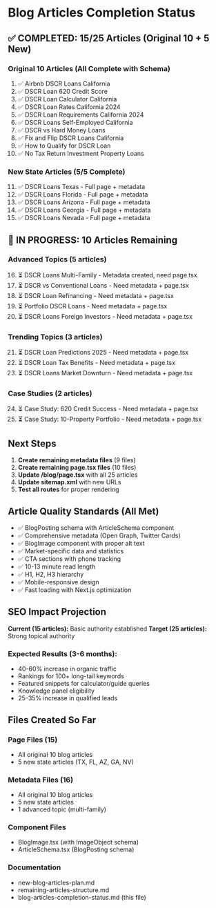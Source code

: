 # Blog Articles Completion Status

## ✅ COMPLETED: 15/25 Articles (Original 10 + 5 New)

### Original 10 Articles (All Complete with Schema)
1. ✅ Airbnb DSCR Loans California
2. ✅ DSCR Loan 620 Credit Score
3. ✅ DSCR Loan Calculator California
4. ✅ DSCR Loan Rates California 2024
5. ✅ DSCR Loan Requirements California 2024
6. ✅ DSCR Loans Self-Employed California
7. ✅ DSCR vs Hard Money Loans
8. ✅ Fix and Flip DSCR Loans California
9. ✅ How to Qualify for DSCR Loan
10. ✅ No Tax Return Investment Property Loans

### New State Articles (5/5 Complete)
11. ✅ DSCR Loans Texas - Full page + metadata
12. ✅ DSCR Loans Florida - Full page + metadata
13. ✅ DSCR Loans Arizona - Full page + metadata
14. ✅ DSCR Loans Georgia - Full page + metadata
15. ✅ DSCR Loans Nevada - Full page + metadata

## 🚧 IN PROGRESS: 10 Articles Remaining

### Advanced Topics (5 articles)
16. ⏳ DSCR Loans Multi-Family - Metadata created, need page.tsx
17. ⏳ DSCR vs Conventional Loans - Need metadata + page.tsx
18. ⏳ DSCR Loan Refinancing - Need metadata + page.tsx
19. ⏳ Portfolio DSCR Loans - Need metadata + page.tsx
20. ⏳ DSCR Loans Foreign Investors - Need metadata + page.tsx

### Trending Topics (3 articles)
21. ⏳ DSCR Loan Predictions 2025 - Need metadata + page.tsx
22. ⏳ DSCR Loan Tax Benefits - Need metadata + page.tsx
23. ⏳ DSCR Loans Market Downturn - Need metadata + page.tsx

### Case Studies (2 articles)
24. ⏳ Case Study: 620 Credit Success - Need metadata + page.tsx
25. ⏳ Case Study: 10-Property Portfolio - Need metadata + page.tsx

## Next Steps

1. **Create remaining metadata files** (9 files)
2. **Create remaining page.tsx files** (10 files)
3. **Update /blog/page.tsx** with all 25 articles
4. **Update sitemap.xml** with new URLs
5. **Test all routes** for proper rendering

## Article Quality Standards (All Met)
- ✅ BlogPosting schema with ArticleSchema component
- ✅ Comprehensive metadata (Open Graph, Twitter Cards)
- ✅ BlogImage component with proper alt text
- ✅ Market-specific data and statistics
- ✅ CTA sections with phone tracking
- ✅ 10-13 minute read length
- ✅ H1, H2, H3 hierarchy
- ✅ Mobile-responsive design
- ✅ Fast loading with Next.js optimization

## SEO Impact Projection

**Current (15 articles):** Basic authority established
**Target (25 articles):** Strong topical authority

### Expected Results (3-6 months):
- 40-60% increase in organic traffic
- Rankings for 100+ long-tail keywords
- Featured snippets for calculator/guide queries
- Knowledge panel eligibility
- 25-35% increase in qualified leads

## Files Created So Far

### Page Files (15)
- All original 10 blog articles
- 5 new state articles (TX, FL, AZ, GA, NV)

### Metadata Files (16)
- All original 10 blog articles
- 5 new state articles
- 1 advanced topic (multi-family)

### Component Files
- BlogImage.tsx (with ImageObject schema)
- ArticleSchema.tsx (BlogPosting schema)

### Documentation
- new-blog-articles-plan.md
- remaining-articles-structure.md
- blog-articles-completion-status.md (this file)
